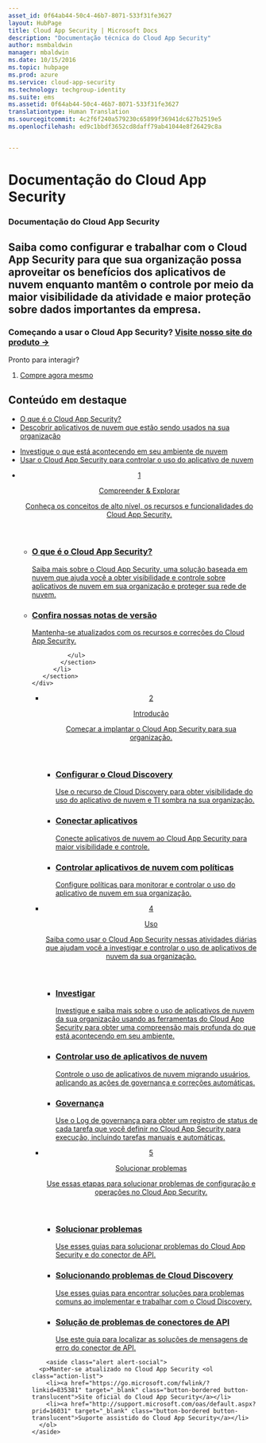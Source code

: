 ```yaml
---
asset_id: 0f64ab44-50c4-46b7-8071-533f31fe3627
layout: HubPage
title: Cloud App Security | Microsoft Docs
description: "Documentação técnica do Cloud App Security"
author: msmbaldwin
manager: mbaldwin
ms.date: 10/15/2016
ms.topic: hubpage
ms.prod: azure
ms.service: cloud-app-security
ms.technology: techgroup-identity
ms.suite: ems
ms.assetid: 0f64ab44-50c4-46b7-8071-533f31fe3627
translationtype: Human Translation
ms.sourcegitcommit: 4c2f6f240a579230c65899f36941dc627b2519e5
ms.openlocfilehash: ed9c1bbdf3652cd8daff79ab41044e8f26429c8a


---
```


# <a name="cloud-app-security-documentation"></a>Documentação do Cloud App Security
<article id="main">
    <section id="hero-content">
      <h1>Documentação do Cloud App Security</h1>
      <h2>Saiba como configurar e trabalhar com o Cloud App Security para que sua organização possa aproveitar os benefícios dos aplicativos de nuvem enquanto mantêm o controle por meio da maior visibilidade da atividade e maior proteção sobre dados importantes da empresa. </h2>
      <h3>Começando a usar o Cloud App Security? <a href="https://go.microsoft.com/fwlink/?linkid=835379" target="_blank">Visite nosso site do produto &rarr;</a></h3>
    </section>
    <aside class="alert section-border">
        <p>Pronto para interagir?</p>
        <ol class="action-list">
            <li><a href="https://go.microsoft.com/fwlink/?linkid=835380" target="_blank" class="button-bordered button-translucent">Compre agora mesmo</a></li>
        </ol>
    </aside>
    <section id="featured" class="container">
      <h2 class="section-heading"><span class="icon icon-warning"></span> Conteúdo em destaque</h2>
      <div class="features row">
        <ul class="column column-half">
          <li><a href="./what-is-cloud-app-security.md">O que é o Cloud App Security?</a></li>
          <li><a href="./set-up-cloud-discovery.md">Descobrir aplicativos de nuvem que estão sendo usados na sua organização</a></li>
        </ul>
        <ul class="column column-half">
          <li><a href="./investigate.md">Investigue o que está acontecendo em seu ambiente de nuvem</a></li>
          <li><a href="./control.md">Usar o Cloud App Security para controlar o uso do aplicativo de nuvem</a></li>
        </ul>
      </div>
    </section>
    <div id="journeys">
      <section class="container">
        <ul class="journeys-list">
          <li class="journey-step">
            <header class="journey-step-header row">
              <a href="./what-is-cloud-app-security.md">
                <div class="title column-third">
                  <span class="step-number">1</span>
                  <p>Compreender &amp; Explorar</p>
                </div>
                <p class="description column-two-thirds">Conheça os conceitos de alto nível, os recursos e funcionalidades do Cloud App Security.</p>
              </a>
            </header>
            <section class="journey-step-elements content">
              <ul class="row">
                <li class="column-third">
                  <a href="./what-is-cloud-app-security.md">
                    <h3>O que é o Cloud App Security?</h3>
                    <p>Saiba mais sobre o Cloud App Security, uma solução baseada em nuvem que ajuda você a obter visibilidade e controle sobre aplicativos de nuvem em sua organização e proteger sua rede de nuvem.</p>
                  </a>
                </li>
                <li class="column-third">
                  <a href="./release-notes.md">
                    <h3>Confira nossas notas de versão</h3>
                    <p>Mantenha-se atualizados com os recursos e correções do Cloud App Security.</p>
                  </a>
                </li>
                
              </ul>
            </section>
          </li>
       </section>
    </div>
<div id="journeys">
      <section class="container">
        <ul class="journeys-list">
          <li class="journey-step">
            <header class="journey-step-header row">
              <a href="./getting-started-with-cloud-app-security.md">
                <div class="title column-third">
                  <span class="step-number">2</span>
                  <p>Introdução</p>
                </div>
                <p class="description column-two-thirds">Começar a implantar o Cloud App Security para sua organização.</p>
              </a>
            </header>
            <section class="journey-step-elements content">
              <ul class="row">
                <li class="column-third">
                  <a href="./set-up-cloud-discovery.md">
                    <h3>Configurar o Cloud Discovery</h3>
                    <p>Use o recurso de Cloud Discovery para obter visibilidade do uso do aplicativo de nuvem e TI sombra na sua organização.</p>
                  </a>
                </li>
                <li class="column-third">
                  <a href="./enable-instant-visibility-protection-and-governance-actions-for-your-apps.md">
                    <h3>Conectar aplicativos</h3>
                    <p>Conecte aplicativos de nuvem ao Cloud App Security para maior visibilidade e controle.</p>
                  </a>
                </li>
                <li class="column-third">
                  <a href="./control-cloud-apps-with-policies.md">
                    <h3>Controlar aplicativos de nuvem com políticas</h3>
                    <p>Configure políticas para monitorar e controlar o uso do aplicativo de nuvem em sua organização.</p>
                  </a>
                </li>
              </ul>
            </section>
          </li>
       </section>
    </div>
  <div id="journeys">
      <section class="container">
        <ul class="journeys-list">
          <li class="journey-step">
            <header class="journey-step-header row">
              <a href="./daily-activities-to-protect-your-cloud-environment.md">
                <div class="title column-third">
                  <span class="step-number">4</span>
                  <p>Uso</p>
                </div>
                <p class="description column-two-thirds">Saiba como usar o Cloud App Security nessas atividades diárias que ajudam você a investigar e controlar o uso de aplicativos de nuvem da sua organização.</p>
              </a>
            </header>
            <section class="journey-step-elements content">
              <ul class="row">
                <li class="column-third">
                  <a href="./investigate.md">
                    <h3>Investigar</h3>
                    <p>Investigue e saiba mais sobre o uso de aplicativos de nuvem da sua organização usando as ferramentas do Cloud App Security para obter uma compreensão mais profunda do que está acontecendo em seu ambiente.</p>
                  </a>
                </li>
                <li class="column-third">
                  <a href="./control.md">
                    <h3>Controlar uso de aplicativos de nuvem</h3>
                    <p>Controle o uso de aplicativos de nuvem migrando usuários, aplicando as ações de governança e correções automáticas.</p>
                  </a>
                </li>
                <li class="column-third">
                  <a href="./governance-actions.md">
                    <h3>Governança</h3>
                    <p>Use o Log de governança para obter um registro de status de cada tarefa que você definir no Cloud App Security para execução, incluindo tarefas manuais e automáticas.</p>
                  </a>
                </li>
              </ul>
            </section>
          </li>
       </section>
    </div>
      <div id="journeys">
      <section class="container">
        <ul class="journeys-list">
          <li class="journey-step">
            <header class="journey-step-header row">
              <a href="./troubleshooting.md">
                <div class="title column-third">
                  <span class="step-number">5</span>
                  <p>Solucionar problemas</p>
                </div>
                <p class="description column-two-thirds">Use essas etapas para solucionar problemas de configuração e operações no Cloud App Security.</p>
              </a>
            </header>
            <section class="journey-step-elements content">
              <ul class="row">
                <li class="column-third">
                  <a href="./troubleshooting.md">
                    <h3>Solucionar problemas</h3>
                    <p>Use esses guias para solucionar problemas do Cloud App Security e do conector de API.</p>
                  </a>
                </li>
                <li class="column-third">
                  <a href="./troubleshooting-cloud-discovery.md">
                    <h3>Solucionando problemas de Cloud Discovery</h3>
                    <p>Use esses guias para encontrar soluções para problemas comuns ao implementar e trabalhar com o Cloud Discovery.</p>
                  </a>
                </li>
                <li class="column-third">
                  <a href="./troubleshooting-api-connectors-using-error-messages.md">
                    <h3>Solução de problemas de conectores de API</h3>
                    <p>Use este guia para localizar as soluções de mensagens de erro do conector de API.</p>
                  </a>
                </li>
              </ul>
            </section>
          </li>
       </section>
    </div>  

        <aside class="alert alert-social">
      <p>Manter-se atualizado no Cloud App Security <ol class="action-list">
        <li><a href="https://go.microsoft.com/fwlink/?linkid=835381" target="_blank" class="button-bordered button-translucent">Site oficial do Cloud App Security</a></li>
        <li><a href="http://support.microsoft.com/oas/default.aspx?prid=16031" target="_blank" class="button-bordered button-translucent">Suporte assistido do Cloud App Security</a></li>
      </ol>
    </aside>
</article>



<!--HONumber=Nov16_HO5-->


